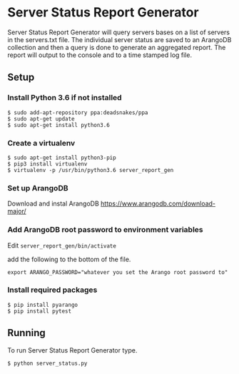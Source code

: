 # Server Status Report Generator
Server Status Report Generator will query servers bases on a list of servers in 
the servers.txt file. The individual server status are saved to an ArangoDB 
collection and then a query is done to generate an aggregated report. The report
will output to the console and to a time stamped log file.

## Setup

### Install Python 3.6 if not installed

```
$ sudo add-apt-repository ppa:deadsnakes/ppa
$ sudo apt-get update
$ sudo apt-get install python3.6
```

### Create a virtualenv
 
```
$ sudo apt-get install python3-pip
$ pip3 install virtualenv
$ virtualenv -p /usr/bin/python3.6 server_report_gen
```

### Set up ArangoDB
Download and instal ArangoDB 
https://www.arangodb.com/download-major/

### Add ArangoDB root password to environment variables
Edit ```server_report_gen/bin/activate```

add the following to the bottom of the file.

```export ARANGO_PASSWORD="whatever you set the Arango root password to"```

### Install required packages
```
$ pip install pyarango
$ pip install pytest
```

## Running
To run Server Status Report Generator type.

```
$ python server_status.py
```
